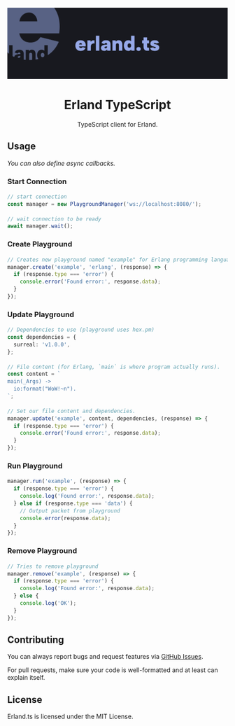 <div align="center">

![banner](.github/assets/banner.webp)

# Erland TypeScript

TypeScript client for Erland.

</div>

## Usage

_You can also define async callbacks._

### Start Connection

```typescript
// start connection
const manager = new PlaygroundManager('ws://localhost:8080/');

// wait connection to be ready
await manager.wait();
```

### Create Playground

```typescript
// Creates new playground named "example" for Erlang programming language. If it gives an error, returns error as string.
manager.create('example', 'erlang', (response) => {
  if (response.type === 'error') {
    console.error('Found error:', response.data);
  }
});
```

### Update Playground

```typescript
// Dependencies to use (playground uses hex.pm)
const dependencies = {
  surreal: 'v1.0.0',
};

// File content (for Erlang, `main` is where program actually runs).
const content = `
main(_Args) ->
  io:format("WoW!~n").
`;

// Set our file content and dependencies.
manager.update('example', content, dependencies, (response) => {
  if (response.type === 'error') {
    console.error('Found error:', response.data);
  }
});
```

### Run Playground

```typescript
manager.run('example', (response) => {
  if (response.type === 'error') {
    console.log('Found error:', response.data);
  } else if (response.type === 'data') {
    // Output packet from playground
    console.error(response.data);
  }
});
```

### Remove Playground

```typescript
// Tries to remove playground
manager.remove('example', (response) => {
  if (response.type === 'error') {
    console.log('Found error:', response.data);
  } else {
    console.log('OK');
  }
});
```

## Contributing

You can always report bugs and request features via [GitHub Issues](/issues).

For pull requests, make sure your code is well-formatted and at least can explain itself.

## License

Erland.ts is licensed under the MIT License.
